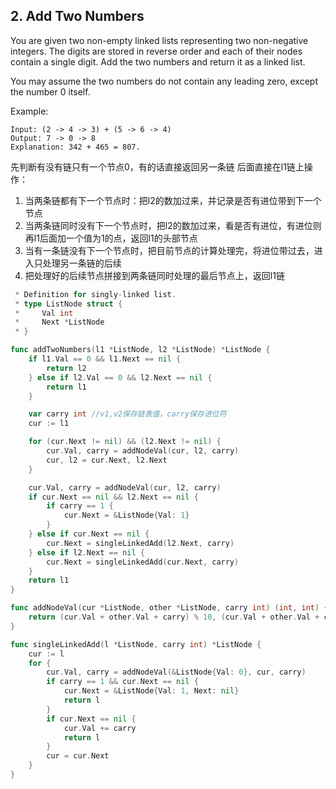 ## 2. Add Two Numbers ##

You are given two non-empty linked lists representing two non-negative integers. The digits are stored in reverse order and each of their nodes contain a single digit. Add the two numbers and return it as a linked list.

You may assume the two numbers do not contain any leading zero, except the number 0 itself.

Example:
```
Input: (2 -> 4 -> 3) + (5 -> 6 -> 4)
Output: 7 -> 0 -> 8
Explanation: 342 + 465 = 807.
```


先判断有没有链只有一个节点0，有的话直接返回另一条链
后面直接在l1链上操作： 
1. 当两条链都有下一个节点时：把l2的数加过来，并记录是否有进位带到下一个节点
2. 当两条链同时没有下一个节点时，把l2的数加过来，看是否有进位，有进位则再l1后面加一个值为1的点，返回l1的头部节点
3. 当有一条链没有下一个节点时，把目前节点的计算处理完，将进位带过去，进入只处理另一条链的后续
4. 把处理好的后续节点拼接到两条链同时处理的最后节点上，返回l1链
```go
 * Definition for singly-linked list.
 * type ListNode struct {
 *     Val int
 *     Next *ListNode
 * }

func addTwoNumbers(l1 *ListNode, l2 *ListNode) *ListNode {
	if l1.Val == 0 && l1.Next == nil {
		return l2
	} else if l2.Val == 0 && l2.Next == nil {
		return l1
	}

	var carry int //v1,v2保存链表值，carry保存进位符
	cur := l1

	for (cur.Next != nil) && (l2.Next != nil) {
		cur.Val, carry = addNodeVal(cur, l2, carry)
		cur, l2 = cur.Next, l2.Next
	}

	cur.Val, carry = addNodeVal(cur, l2, carry)
	if cur.Next == nil && l2.Next == nil {
		if carry == 1 {
			cur.Next = &ListNode{Val: 1}
		}
	} else if cur.Next == nil {
		cur.Next = singleLinkedAdd(l2.Next, carry)
	} else if l2.Next == nil {
		cur.Next = singleLinkedAdd(cur.Next, carry)
	}
	return l1
}
```

```go
func addNodeVal(cur *ListNode, other *ListNode, carry int) (int, int) {
	return (cur.Val + other.Val + carry) % 10, (cur.Val + other.Val + carry) / 10
}

func singleLinkedAdd(l *ListNode, carry int) *ListNode {
	cur := l
	for {
		cur.Val, carry = addNodeVal(&ListNode{Val: 0}, cur, carry)
		if carry == 1 && cur.Next == nil {
			cur.Next = &ListNode{Val: 1, Next: nil}
			return l
		}
		if cur.Next == nil {
			cur.Val += carry
			return l
		}
		cur = cur.Next
	}
}
```